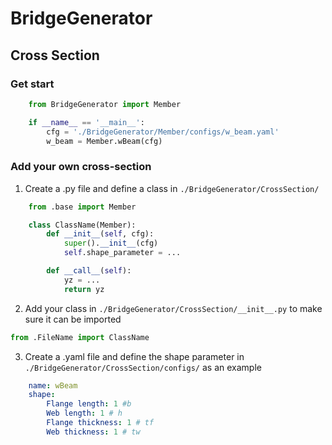 # BridgeGenerator

## Cross Section

### Get start

```python
    from BridgeGenerator import Member

    if __name__ == '__main__':
        cfg = './BridgeGenerator/Member/configs/w_beam.yaml'
        w_beam = Member.wBeam(cfg)
```

### Add your own cross-section

1. Create a .py file and define a class in `./BridgeGenerator/CrossSection/`

```python
    from .base import Member

    class ClassName(Member):
        def __init__(self, cfg):
            super().__init__(cfg)
            self.shape_parameter = ...

        def __call__(self):
            yz = ...
            return yz
```

2. Add your class in `./BridgeGenerator/CrossSection/__init__.py` to make sure it can be imported

```python
from .FileName import ClassName
```

3. Create a .yaml file and define the shape parameter in `./BridgeGenerator/CrossSection/configs/` as an example

```yaml
    name: wBeam
    shape: 
        Flange length: 1 #b
        Web length: 1 # h
        Flange thickness: 1 # tf
        Web thickness: 1 # tw
```